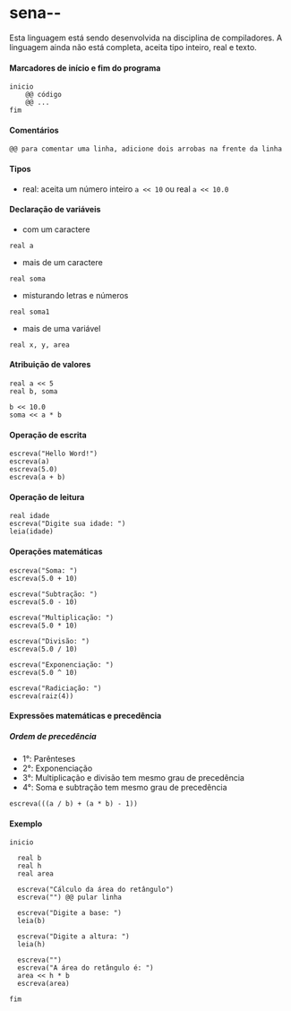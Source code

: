 # sena-- 

Esta linguagem está sendo desenvolvida na disciplina de compiladores. A linguagem ainda não está completa, aceita tipo inteiro, real e texto.

#### Marcadores de início e fim do programa
```
inicio
    @@ código 
    @@ ...
fim
```

#### Comentários
```
@@ para comentar uma linha, adicione dois arrobas na frente da linha
```

#### Tipos
- real: aceita um número inteiro `a << 10` ou real `a << 10.0`

#### Declaração de variáveis
- com um caractere
```
real a
```
- mais de um caractere
```
real soma 
```
- misturando letras e números
```
real soma1
```
- mais de uma variável
```
real x, y, area
```

#### Atribuição de valores
```
real a << 5
real b, soma

b << 10.0
soma << a * b
```

#### Operação de escrita
```
escreva("Hello Word!")
escreva(a)
escreva(5.0)
escreva(a + b)
```

#### Operação de leitura
```
real idade
escreva("Digite sua idade: ")
leia(idade)
```

#### Operações matemáticas
```
escreva("Soma: ")
escreva(5.0 + 10)

escreva("Subtração: ")
escreva(5.0 - 10)

escreva("Multiplicação: ")
escreva(5.0 * 10)

escreva("Divisão: ")
escreva(5.0 / 10)

escreva("Exponenciação: ")
escreva(5.0 ^ 10)

escreva("Radiciação: ")
escreva(raiz(4))
```

#### Expressões matemáticas e precedência
##### Ordem de precedência
- 1°: Parênteses 
- 2°: Exponenciação
- 3°: Multiplicação e divisão tem mesmo grau de precedência
- 4°: Soma e subtração tem mesmo grau de precedência

```
escreva(((a / b) + (a * b) - 1))
```

#### Exemplo 
```
inicio

  real b
  real h
  real area

  escreva("Cálculo da área do retângulo")
  escreva("") @@ pular linha

  escreva("Digite a base: ")
  leia(b)

  escreva("Digite a altura: ")
  leia(h)

  escreva("")
  escreva("A área do retângulo é: ")
  area << h * b
  escreva(area)

fim
```
